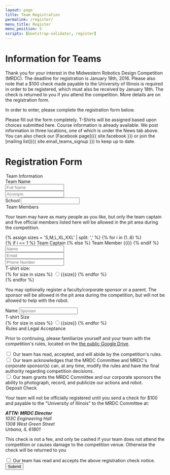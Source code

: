 ```yaml
---
layout: page
title: Team Registration
permalink: /register/
menu_title: Register
menu_position: 5
scripts: [bootstrap-validator, register]
---
```


# Information for Teams

Thank you for your interest in the Midwestern Robotics Design Competition (MRDC).
The deadline for registration is January 18th, 2016. Please also note that a $100 check made payable to the University of Illinois 
is required in order to be registered, which must also be received by January 18th. The check is returned to you if you attend the competition.
More details are on the registration form.

In order to enter, please complete the registration form below.

Please fill out the form completely. T-Shirts will be assigned based upon choices submitted here.
Course information is already available.  We post information in three locations, one of which is under the News tab above.
You can also check our [Facebook page]({{ site.facebook }}) or join the [mailing list]({{ site.email_teams_signup }}) to keep up to date.

# Registration Form

<form data-toggle="validator" role="form" action="{{ site.baseurl }}/register_submit.php" method="post">
  <div class="well">
    <legend>Team Information</legend>
    <div class="form-group form-row-group">
      <label for="inputTeamName" class="control-label">Team Name</label>
      <div class="row">
        <div class="form-group col-sm-8">
          <input type="text" class="form-control" id="inputTeamName" name="TeamName" placeholder="Full Name" required>
        </div>
        <div class="form-group col-sm-4">
          <input type="text" class="form-control" id="inputTeamAbbr" name="TeamAbbr" placeholder="Acronym">
        </div>
      </div>
    </div>
    <div class="form-group">
      <label for="inputTeamSchool" class="control-label">School</label>
      <input type="text" class="form-control" id="inputTeamSchool" name="TeamSchool" placeholder="" required>
    </div>
    <!--div class="form-group">
      <label for="inputTeamEmail" class="control-label">Contact Email</label>
      <input type="email" class="form-control" id="inputTeamEmail" name="TeamEmail" placeholder="" data-error="Please enter a valid email address" required>
      <div class="help-block with-errors"></div>
    </div-->
  </div>
  <div class="well">
    <legend>Team Members</legend>
    <p>Your team may have as many people as you like, but only the team captain and five official members listed here will be allowed in the pit area during the competition.</p>
    {% assign sizes = 'S,M,L,XL,XXL' | split: ',' %}
    {% for i in (1..6) %}
      <div class="form-group">
        <label class="control-label">
          {% if i == 1 %}
            Team Captain
          {% else %}
            Team Member {{i}}
          {% endif %}
        </label>
        <input type="text" class="form-control collapse-control" name="Member{{i}}Name" placeholder="Name" {% if i == 1 %}required{% endif %}>
      </div>
      <div>
        <div class="form-group">
          <input type="email" class="form-control" name="Member{{i}}Email" placeholder="Email" data-error="Please enter a valid email address">
          <div class="help-block with-errors"></div>
        </div>
        <div class="form-group">
          <input type="tel" class="form-control" name="Member{{i}}Phone" placeholder="Phone Number" data-error="Please enter a valid phone number" pattern="([^0-9]*[0-9]){10}.*">
          <div class="help-block with-errors"></div>
        </div>
        <div class="form-group">
          <span class="control-label">T-shirt size: </span>
          <div class="btn-group" data-toggle="buttons">
            {% for size in sizes %}
              <label class="btn btn-sm btn-default">
                <input type="radio" name="Member{{i}}Size" value="{{size}}">{{size}}
              </label>
            {% endfor %}  
          </div>
          <div class="help-block with-errors"></div>
        </div>
      </div>
    {% endfor %}
    <p>You may optionally register a faculty/corporate sponsor or a parent.  The sponsor will be allowed in the pit area during the competition, but will not be allowed to help with the robot.</p>
    <div class="row">
      <div class="form-group col-sm-7">
        <label class="control-label">Name</label>
        <input type="text" class="form-control" name="SponsorName"
          placeholder="Sponsor">
      </div>
      <div class="form-group col-sm-5">
        <label class="control-label">T-shirt Size</label>
        <div class="btn-group btn-group-justified" data-toggle="buttons">
          {% for size in sizes %}
            <label class="btn btn-sm btn-default">
              <input type="radio" name="SponsorSize" value="{{size}}">{{size}}
            </label>
          {% endfor %}  
        </div>
      </div>
    </div>
  </div> 
  <div class="well">  
    <legend>Rules and Legal Acceptance</legend>
    <p>
      Prior to continuing, please familiarize yourself and your team with the competition's rules, located on the <a href="{{ site.google_drive }}">the public Google Drive</a>.
    </p>
    <div class="form-group">
      <div class="checkbox">
        <label>
          <input type="checkbox" name="RulesAccept" data-error="Required" required>
          Our team has read, accepted, and will abide by the competition's rules.
        </label>
        <div class="help-block with-errors"></div>
      </div>
    </div>
    <div class="form-group">
      <div class="checkbox">
        <label>
          <input type="checkbox" name="ModifyAccept" data-error="Required" required>
          Our team acknowledges that the MRDC Committee and MRDC's corporate sponsor(s) can, at any time, modify the rules and have the final authority regarding competition decisions.
        </label>
        <div class="help-block with-errors"></div>
      </div>
    </div>
    <div class="form-group">
      <div class="checkbox">
        <label>
          <input type="checkbox" name="PhotoAccept" data-error="Required" required>
          Our team grants the MRDC Committee and our corporate sponsors the ability to photograph, record, and publicize our actions and robot.
        </label>
        <div class="help-block with-errors"></div>
      </div>
    </div>
    <legend>Deposit Check</legend>
    <p>
      Your team will not be officially registered until you send a check for $100 and payable to the "University of Illinois" to the MRDC Committee at:
    </p>
    <address>
      <strong>ATTN: MRDC Director</strong><br>
      103C Engineering Hall<br>
      1308 West Green Street<br>
      Urbana, IL 61801<br>
    </address>
    <p>
      This check is not a fee, and only be cashed if your team does not attend the competition or causes damage to the competition venue.  Otherwise the check will be returned to you   
    </p>
    <!--<p>
      The due date for this check is listed in the rules and is a hard deadline.
    </p>-->
    <div class="form-group">
      <div class="checkbox">
        <label>
          <input type="checkbox" name="CheckAccept" data-error="Required" required>
          Our team has read and accepts the above registration check notice.
        </label>
        <div class="help-block with-errors"></div>
      </div>
    </div>
  </div>
  <div class="form-group text-center">
    <button type="submit" class="btn btn-lg btn-primary">Submit</button>
  </div>
</form>
